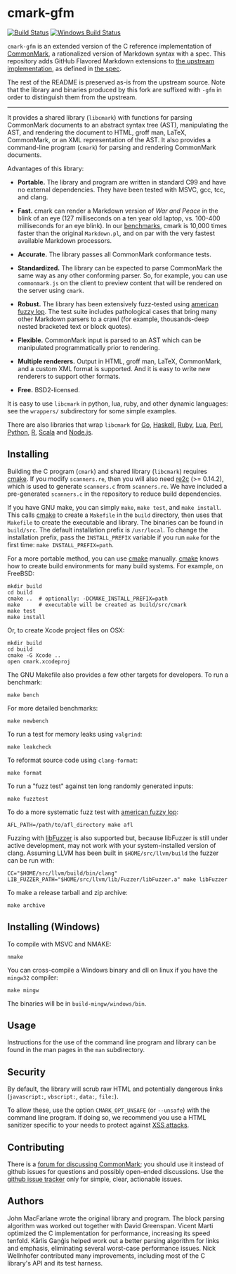 cmark-gfm
=========

[![Build Status]](https://travis-ci.org/github/cmark-gfm)
[![Windows Build Status]](https://ci.appveyor.com/project/github/cmark)

`cmark-gfm` is an extended version of the C reference implementation of
[CommonMark], a rationalized version of Markdown syntax with a spec.  This
repository adds GitHub Flavored Markdown extensions to
[the upstream implementation], as defined in [the spec].

The rest of the README is preserved as-is from the upstream source.  Note that
the library and binaries produced by this fork are suffixed with `-gfm` in
order to distinguish them from the upstream.

---

It provides a shared library (`libcmark`) with functions for parsing
CommonMark documents to an abstract syntax tree (AST), manipulating
the AST, and rendering the document to HTML, groff man, LaTeX,
CommonMark, or an XML representation of the AST.  It also provides a
command-line program (`cmark`) for parsing and rendering CommonMark
documents.

Advantages of this library:

- **Portable.**  The library and program are written in standard
  C99 and have no external dependencies.  They have been tested with
  MSVC, gcc, tcc, and clang.

- **Fast.** cmark can render a Markdown version of *War and Peace* in
  the blink of an eye (127 milliseconds on a ten year old laptop,
  vs. 100-400 milliseconds for an eye blink).  In our [benchmarks],
  cmark is 10,000 times faster than the original `Markdown.pl`, and
  on par with the very fastest available Markdown processors.

- **Accurate.** The library passes all CommonMark conformance tests.

- **Standardized.** The library can be expected to parse CommonMark
  the same way as any other conforming parser.  So, for example,
  you can use `commonmark.js` on the client to preview content that
  will be rendered on the server using `cmark`.

- **Robust.** The library has been extensively fuzz-tested using
  [american fuzzy lop].  The test suite includes pathological cases
  that bring many other Markdown parsers to a crawl (for example,
  thousands-deep nested bracketed text or block quotes).

- **Flexible.** CommonMark input is parsed to an AST which can be
  manipulated programmatically prior to rendering.

- **Multiple renderers.**  Output in HTML, groff man, LaTeX, CommonMark,
  and a custom XML format is supported. And it is easy to write new
  renderers to support other formats.

- **Free.** BSD2-licensed.

It is easy to use `libcmark` in python, lua, ruby, and other dynamic
languages: see the `wrappers/` subdirectory for some simple examples.

There are also libraries that wrap `libcmark` for
[Go](https://github.com/rhinoman/go-commonmark),
[Haskell](https://hackage.haskell.org/package/cmark),
[Ruby](https://github.com/gjtorikian/commonmarker),
[Lua](https://github.com/jgm/cmark-lua),
[Perl](https://metacpan.org/release/CommonMark),
[Python](https://pypi.python.org/pypi/paka.cmark),
[R](https://cran.r-project.org/package=commonmark),
[Scala](https://github.com/sparsetech/cmark-scala) and
[Node.js](https://github.com/killa123/node-cmark).

Installing
----------

Building the C program (`cmark`) and shared library (`libcmark`)
requires [cmake].  If you modify `scanners.re`, then you will also
need [re2c] \(>= 0.14.2\), which is used to generate `scanners.c` from
`scanners.re`.  We have included a pre-generated `scanners.c` in
the repository to reduce build dependencies.

If you have GNU make, you can simply `make`, `make test`, and `make
install`.  This calls [cmake] to create a `Makefile` in the `build`
directory, then uses that `Makefile` to create the executable and
library.  The binaries can be found in `build/src`.  The default
installation prefix is `/usr/local`.  To change the installation
prefix, pass the `INSTALL_PREFIX` variable if you run `make` for the
first time: `make INSTALL_PREFIX=path`.

For a more portable method, you can use [cmake] manually. [cmake] knows
how to create build environments for many build systems.  For example,
on FreeBSD:

    mkdir build
    cd build
    cmake ..  # optionally: -DCMAKE_INSTALL_PREFIX=path
    make      # executable will be created as build/src/cmark
    make test
    make install

Or, to create Xcode project files on OSX:

    mkdir build
    cd build
    cmake -G Xcode ..
    open cmark.xcodeproj

The GNU Makefile also provides a few other targets for developers.
To run a benchmark:

    make bench

For more detailed benchmarks:

    make newbench

To run a test for memory leaks using `valgrind`:

    make leakcheck

To reformat source code using `clang-format`:

    make format

To run a "fuzz test" against ten long randomly generated inputs:

    make fuzztest

To do a more systematic fuzz test with [american fuzzy lop]:

    AFL_PATH=/path/to/afl_directory make afl

Fuzzing with [libFuzzer] is also supported but, because libFuzzer is still
under active development, may not work with your system-installed version of
clang. Assuming LLVM has been built in `$HOME/src/llvm/build` the fuzzer can be
run with:

    CC="$HOME/src/llvm/build/bin/clang" LIB_FUZZER_PATH="$HOME/src/llvm/lib/Fuzzer/libFuzzer.a" make libFuzzer

To make a release tarball and zip archive:

    make archive

Installing (Windows)
--------------------

To compile with MSVC and NMAKE:

    nmake

You can cross-compile a Windows binary and dll on linux if you have the
`mingw32` compiler:

    make mingw

The binaries will be in `build-mingw/windows/bin`.

Usage
-----

Instructions for the use of the command line program and library can
be found in the man pages in the `man` subdirectory.

Security
--------

By default, the library will scrub raw HTML and potentially
dangerous links (`javascript:`, `vbscript:`, `data:`, `file:`).

To allow these, use the option `CMARK_OPT_UNSAFE` (or
`--unsafe`) with the command line program. If doing so, we
recommend you use a HTML sanitizer specific to your needs to
protect against [XSS
attacks](http://en.wikipedia.org/wiki/Cross-site_scripting).

Contributing
------------

There is a [forum for discussing
CommonMark](http://talk.commonmark.org); you should use it instead of
github issues for questions and possibly open-ended discussions.
Use the [github issue tracker](http://github.com/commonmark/CommonMark/issues)
only for simple, clear, actionable issues.

Authors
-------

John MacFarlane wrote the original library and program.
The block parsing algorithm was worked out together with David
Greenspan. Vicent Marti optimized the C implementation for
performance, increasing its speed tenfold.  Kārlis Gaņģis helped
work out a better parsing algorithm for links and emphasis,
eliminating several worst-case performance issues.
Nick Wellnhofer contributed many improvements, including
most of the C library's API and its test harness.

[benchmarks]: benchmarks.md
[the spec]: https://github.github.com/gfm/
[the upstream implementation]: https://github.com/jgm/cmark
[CommonMark]: http://commonmark.org
[cmake]: http://www.cmake.org/download/
[re2c]: http://re2c.org
[commonmark.js]: https://github.com/commonmark/commonmark.js
[Build Status]: https://img.shields.io/travis/github/cmark-gfm/master.svg?style=flat
[Windows Build Status]: https://ci.appveyor.com/api/projects/status/wv7ifhqhv5itm3d5?svg=true
[american fuzzy lop]: http://lcamtuf.coredump.cx/afl/
[libFuzzer]: http://llvm.org/docs/LibFuzzer.html
